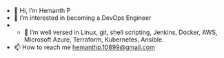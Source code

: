 - 👋 Hi, I’m Hemanth P
- 👀 I’m interested in becoming a DevOps Engineer
- - 🌱 I’m well versed in Linux, git, shell scripting, Jenkins, Docker, AWS, Microsoft Azure, Terraform, Kubernetes, Ansible.
- 📫 How to reach me hemanthp.10899@gmail.com

<!---
Hemanthp10/Hemanthp10 is a ✨ special ✨ repository because its `README.md` (this file) appears on your GitHub profile.
You can click the Preview link to take a look at your changes.
--->
